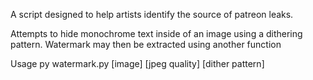 A script designed to help artists identify the source of patreon leaks.

Attempts to hide monochrome text inside of an image using a dithering pattern. 
Watermark may then be extracted using another function


Usage
py watermark.py [image] [jpeg quality] [dither pattern]